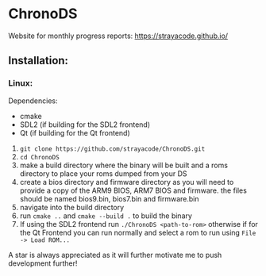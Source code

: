 # ChronoDS

Website for monthly progress reports: https://strayacode.github.io/

## Installation:
### Linux:
Dependencies: 
- cmake
- SDL2 (if building for the SDL2 frontend)
- Qt (if building for the Qt frontend)
1. `git clone https://github.com/strayacode/ChronoDS.git`
2. `cd ChronoDS`
3. make a build directory where the binary will be built and a roms directory to place your roms dumped from your DS
4. create a bios directory and firmware directory as you will need to provide a copy of the ARM9 BIOS, ARM7 BIOS and firmware. the files should be named bios9.bin, bios7.bin and firmware.bin
5. navigate into the build directory
6. run `cmake ..` and `cmake --build .` to build the binary
7. If using the SDL2 frontend run `./ChronoDS <path-to-rom>` otherwise if for the Qt Frontend you can run normally and select a rom to run using `File -> Load ROM...`

A star is always appreciated as it will further motivate me to push development further!


